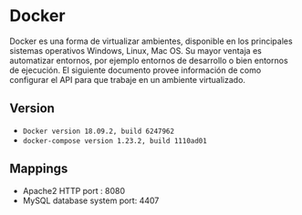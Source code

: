 # Docker 

Docker es una forma de virtualizar ambientes, disponible en los principales sistemas operativos Windows, Linux, Mac OS. Su mayor ventaja es automatizar entornos, por ejemplo entornos de desarrollo o bien entornos de ejecución. 
El siguiente documento provee información de como configurar el API para que trabaje en un ambiente virtualizado.

## Version
* `Docker version 18.09.2, build 6247962`
* `docker-compose version 1.23.2, build 1110ad01`

## Mappings

* Apache2 HTTP port : 8080
* MySQL database system port: 4407
